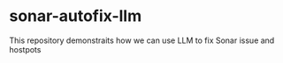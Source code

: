 # sonar-autofix-llm
This repository demonstraits how we can use LLM to fix Sonar issue and hostpots 
